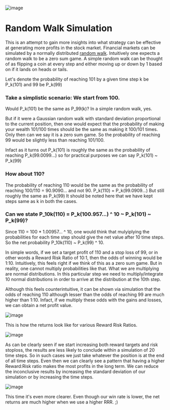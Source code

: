 ![image](https://github.com/bhushanap/randomWalk/assets/83635464/3a432ddd-3250-497c-83cf-4c24fd08d33d)

# Random Walk Simulation

This is an attempt to gain more insights into what strategy can be effective at generating more profits in the stock market.
Financial markets can be simulated by a normally distributed [random walk](https://en.wikipedia.org/wiki/Random_walk).
Intuitively one expects a random walk to be a zero sum game. A simple random walk can be thought of as flipping a coin at every step and either moving up or down by 1 based on if it lands on heads or tails.

Let's denote the probability of reaching 101 by a given time step k be P_k(101) and 99 be P_k(99)

### Take a simplistic scenario: We start from 100.

Would P_k(101) be the same as P_99(k)? 
In a simple random walk, yes.

But if it were a Gaussian random walk with standard deviation proportional to the current position, then one would expect that the probability of making your wealth 101/100 times should be the same as making it 100/101 times. Only then can we say it is a zero sum game.
So the probability of reaching 99 would be slightly less than reaching 101/100.

Infact as it turns out P_k(101) is roughly the same as the probability of reaching P_k(99.0099...) so for practical purposes we can say P_k(101) ~ P_k(99)

### How about 110?
The probability of reaching 110 would be the same as the probability of reaching 100/110 = 90.9090... and not 90. P_k(110) = P_k(99.0909...) But still roughly the same as P_k(99)
It should be noted here that we have kept steps same as k in both the cases.

### Can we state P_10k(110) = P_k(100.957...) ^ 10 ~ P_k(101) ~ P_k(99)?
Since 110 = 100 * 1.00957... ^ 10, one would think that mulyiplying the probabilities for each time step should give the net value after 10 time steps.
So the net probability P_10k(110) ~ P_k(99) ^ 10.

In simple words, if we set a target profit of 110 and a stop loss of 99, or in other words a Reward Risk Ratio of 10:1, then the odds of winning would be 1:10. Intuitively, this feels right if we think of this as a zero sum game.
But in reality, one cannot multiply probabilities like that. What we are multiplying are normal distributions. In this particular step we need to multiply/integrate 10 normal distributions in order to arrive at the distribution at the 10th step.

Although this feels counterintuitive, it can be shown via simulation that the odds of reaching 110 although lesser than the odds of reaching 99 are much higher than 1:10. Infact, if we multiply these odds with the gains and losses, we can obtain a net profit value.

![image](https://github.com/bhushanap/randomWalk/assets/83635464/fb82d7fe-ded0-4b57-9b14-1618ef2ffaf3)

This is how the returns look like for various Reward Risk Ratios.

![image](https://github.com/bhushanap/randomWalk/assets/83635464/3eaaf070-9e5a-4229-b68a-c24424f373cb)

As can be clearly seen if we start increasing both reward targets and risk stoploss, the results are less likely to conclude within a simulation of 20 time steps. So in such cases we just take whatever the position is at the end of all time steps.
Even then we can clearly see a pattern that having a higher Reward:Risk ratio makes the most profits in the long term. We can reduce the inconclusive results by increasing the standard deviation of our simulation or by increasing the time steps.

![image](https://github.com/bhushanap/randomWalk/assets/83635464/4407b186-901c-4ef0-b1fc-3f950c998c1d)

This time it's even more clearer. Even though our win rate is lower, the net returns are much higher when we use a higher RRR. ;)
